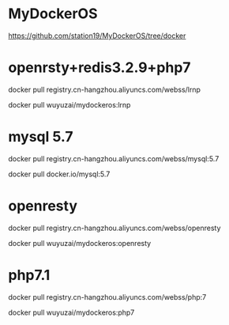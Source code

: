 # MyDockerOS
https://github.com/station19/MyDockerOS/tree/docker

# openrsty+redis3.2.9+php7
docker pull registry.cn-hangzhou.aliyuncs.com/webss/lrnp

docker pull wuyuzai/mydockeros:lrnp
# mysql 5.7
docker pull registry.cn-hangzhou.aliyuncs.com/webss/mysql:5.7

docker pull docker.io/mysql:5.7

# openresty
docker pull registry.cn-hangzhou.aliyuncs.com/webss/openresty

docker pull wuyuzai/mydockeros:openresty

# php7.1
docker pull registry.cn-hangzhou.aliyuncs.com/webss/php:7

docker pull wuyuzai/mydockeros:php7
